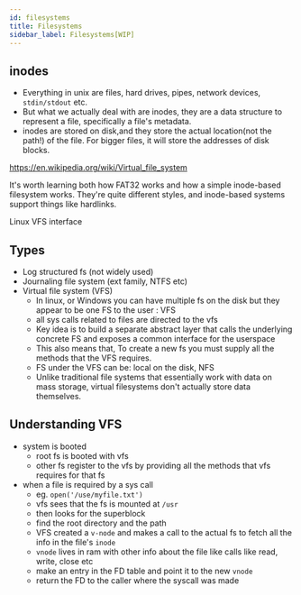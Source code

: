 ```yaml
---
id: filesystems
title: Filesystems
sidebar_label: Filesystems[WIP]
---
```


## inodes

- Everything in unix are files, hard drives, pipes, network devices, `stdin/stdout` etc.
- But what we actually deal with are inodes, they are a data structure to represent a file, specifically a file's metadata.
- inodes are stored on disk,and they store the actual location(not the path!) of the file. For bigger files, it will store the addresses of disk blocks.

https://en.wikipedia.org/wiki/Virtual_file_system

It's worth learning both how FAT32 works and how a simple inode-based filesystem works. They're quite different styles, and inode-based systems support things like hardlinks.

Linux VFS interface

## Types

- Log structured fs (not widely used)
- Journaling file system (ext family, NTFS etc)
- Virtual file system (VFS)
  - In linux, or Windows you can have multiple fs on the disk but they appear to be one FS to the user : VFS
  - all sys calls related to files are directed to the vfs
  - Key idea is to build a separate abstract layer that calls the underlying concrete FS and exposes a common interface for the userspace
  - This also means that, To create a new fs you must supply all the methods that the VFS requires.
  - FS under the VFS can be: local on the disk, NFS
  - Unlike traditional file systems that essentially work with data on mass storage, virtual filesystems don't actually store data themselves.

## Understanding VFS

- system is booted
  - root fs is booted with vfs
  - other fs register to the vfs by providing all the methods that vfs requires for that fs
- when a file is required by a sys call
  - eg. `open('/use/myfile.txt')`
  - vfs sees that the fs is mounted at `/usr`
  - then looks for the superblock
  - find the root directory and the path
  - VFS created a `v-node` and makes a call to the actual fs to fetch all the info in the file's `inode`
  - `vnode` lives in ram with other info about the file like calls like read, write, close etc
  - make an entry in the FD table and point it to the new `vnode`
  - return the FD to the caller where the syscall was made
